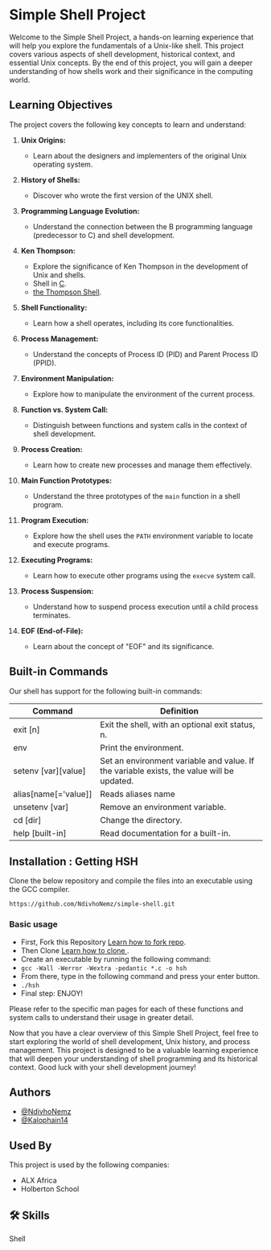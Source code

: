 # Simple Shell Project

Welcome to the Simple Shell Project, a hands-on learning experience that will help you explore the fundamentals of a Unix-like shell. This project covers various aspects of shell development, historical context, and essential Unix concepts. By the end of this project, you will gain a deeper understanding of how shells work and their significance in the computing world.

## Learning Objectives

The project covers the following key concepts to learn and understand:

1. **Unix Origins:**

    - Learn about the designers and implementers of the original Unix operating system.

2. **History of Shells:**

    - Discover who wrote the first version of the UNIX shell.

3. **Programming Language Evolution:**

    - Understand the connection between the B programming language (predecessor to C) and shell development.

4. **Ken Thompson:**

    - Explore the significance of Ken Thompson in the development of Unix and shells.
    - Shell in [C](<https://en.wikipedia.org/wiki/C_(programming_language)>).
    - [the Thompson Shell](https://en.wikipedia.org/wiki/Thompson_shell).

5. **Shell Functionality:**

    - Learn how a shell operates, including its core functionalities.

6. **Process Management:**

    - Understand the concepts of Process ID (PID) and Parent Process ID (PPID).

7. **Environment Manipulation:**

    - Explore how to manipulate the environment of the current process.

8. **Function vs. System Call:**

    - Distinguish between functions and system calls in the context of shell development.

9. **Process Creation:**

    - Learn how to create new processes and manage them effectively.

10. **Main Function Prototypes:**

    - Understand the three prototypes of the `main` function in a shell program.

11. **Program Execution:**

    - Explore how the shell uses the `PATH` environment variable to locate and execute programs.

12. **Executing Programs:**

    - Learn how to execute other programs using the `execve` system call.

13. **Process Suspension:**

    - Understand how to suspend process execution until a child process terminates.

14. **EOF (End-of-File):**
    - Learn about the concept of "EOF" and its significance.

## Built-in Commands

Our shell has support for the following built-in commands:

| Command              | Definition                                                                                |
| -------------------- | ----------------------------------------------------------------------------------------- |
| exit [n]             | Exit the shell, with an optional exit status, n.                                          |
| env                  | Print the environment.                                                                    |
| setenv [var][value]  | Set an environment variable and value. If the variable exists, the value will be updated. |
| alias[name[='value]] | Reads aliases name                                                                        |
| unsetenv [var]       | Remove an environment variable.                                                           |
| cd [dir]             | Change the directory.                                                                     |
| help [built-in]      | Read documentation for a built-in.                                                        |

## Installation : Getting HSH

Clone the below repository and compile the files into an executable using the GCC compiler.

```
https://github.com/NdivhoNemz/simple-shell.git
```

### Basic usage

-   First, Fork this Repository [Learn how to fork repo](https://docs.github.com/en/github/getting-started-with-github/fork-a-repo).
-   Then Clone [Learn how to clone ](https://docs.github.com/en/github/creating-cloning-and-archiving-repositories/cloning-a-repository).
-   Create an executable by running the following command:
-   `gcc -Wall -Werror -Wextra -pedantic *.c -o hsh`
-   From there, type in the following command and press your enter button.
-   `./hsh`
-   Final step: ENJOY!

Please refer to the specific man pages for each of these functions and system calls to understand their usage in greater detail.

Now that you have a clear overview of this Simple Shell Project, feel free to start exploring the world of shell development, Unix history, and process management. This project is designed to be a valuable learning experience that will deepen your understanding of shell programming and its historical context. Good luck with your shell development journey!

## Authors

-   [@NdivhoNemz](https://github.com/NdivhoNemz)
-   [@Kalophain14](https://github.com/Kalophain14)

## Used By

This project is used by the following companies:

-   ALX Africa
-   Holberton School

## 🛠 Skills

Shell
